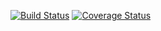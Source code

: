 [![Build Status](https://travis-ci.org/PesterevViacheslav/job4j_dreamjob.svg?branch=master)](https://travis-ci.org/PesterevViacheslav/job4j_dreamjob)
[![Coverage Status](https://codecov.io/gh/PesterevViacheslav/job4j_dreamjob/branch/master/graph/badge.svg)](https://codecov.io/gh/PesterevViacheslav/job4j_dreamjob)